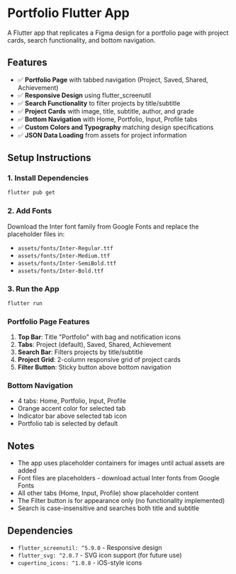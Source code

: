 # Portfolio Flutter App

A Flutter app that replicates a Figma design for a portfolio page with project cards, search functionality, and bottom navigation.

## Features

- ✅ **Portfolio Page** with tabbed navigation (Project, Saved, Shared, Achievement)
- ✅ **Responsive Design** using flutter_screenutil
- ✅ **Search Functionality** to filter projects by title/subtitle
- ✅ **Project Cards** with image, title, subtitle, author, and grade
- ✅ **Bottom Navigation** with Home, Portfolio, Input, Profile tabs
- ✅ **Custom Colors and Typography** matching design specifications
- ✅ **JSON Data Loading** from assets for project information

## Setup Instructions

### 1. Install Dependencies
```bash
flutter pub get
```

### 2. Add Fonts
Download the Inter font family from Google Fonts and replace the placeholder files in:
- `assets/fonts/Inter-Regular.ttf`
- `assets/fonts/Inter-Medium.ttf`
- `assets/fonts/Inter-SemiBold.ttf`
- `assets/fonts/Inter-Bold.ttf`

### 3. Run the App
```bash
flutter run
```


### Portfolio Page Features
1. **Top Bar**: Title "Portfolio" with bag and notification icons
2. **Tabs**: Project (default), Saved, Shared, Achievement
3. **Search Bar**: Filters projects by title/subtitle
4. **Project Grid**: 2-column responsive grid of project cards
5. **Filter Button**: Sticky button above bottom navigation

### Bottom Navigation
- 4 tabs: Home, Portfolio, Input, Profile
- Orange accent color for selected tab
- Indicator bar above selected tab icon
- Portfolio tab is selected by default


## Notes

- The app uses placeholder containers for images until actual assets are added
- Font files are placeholders - download actual Inter fonts from Google Fonts
- All other tabs (Home, Input, Profile) show placeholder content
- The Filter button is for appearance only (no functionality implemented)
- Search is case-insensitive and searches both title and subtitle

## Dependencies

- `flutter_screenutil: ^5.9.0` - Responsive design
- `flutter_svg: ^2.0.7` - SVG icon support (for future use)
- `cupertino_icons: ^1.0.8` - iOS-style icons

